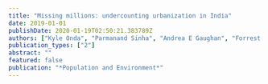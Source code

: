 ```yaml
---
title: "Missing millions: undercounting urbanization in India"
date: 2019-01-01
publishDate: 2020-01-19T02:50:21.383789Z
authors: ["Kyle Onda", "Parmanand Sinha", "Andrea E Gaughan", "Forrest R Stevens", "Nikhil Kaza"]
publication_types: ["2"]
abstract: ""
featured: false
publication: "*Population and Environment*"
---
```


